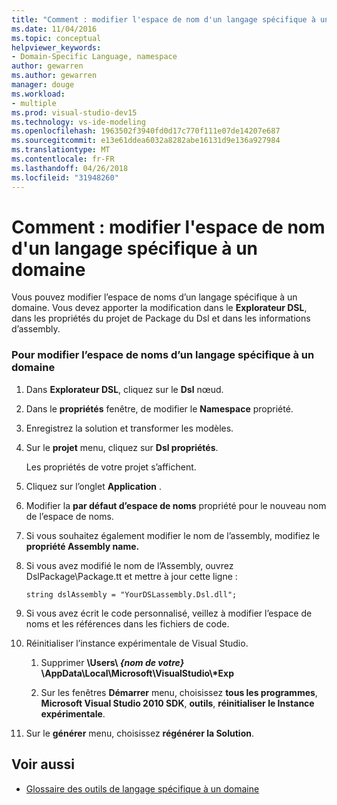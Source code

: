 ```yaml
---
title: "Comment : modifier l'espace de nom d'un langage spécifique à un domaine"
ms.date: 11/04/2016
ms.topic: conceptual
helpviewer_keywords:
- Domain-Specific Language, namespace
author: gewarren
ms.author: gewarren
manager: douge
ms.workload:
- multiple
ms.prod: visual-studio-dev15
ms.technology: vs-ide-modeling
ms.openlocfilehash: 1963502f3940fd0d17c770f111e07de14207e687
ms.sourcegitcommit: e13e61ddea6032a8282abe16131d9e136a927984
ms.translationtype: MT
ms.contentlocale: fr-FR
ms.lasthandoff: 04/26/2018
ms.locfileid: "31948260"
---
```

# <a name="how-to-change-the-namespace-of-a-domain-specific-language"></a>Comment : modifier l'espace de nom d'un langage spécifique à un domaine
Vous pouvez modifier l’espace de noms d’un langage spécifique à un domaine. Vous devez apporter la modification dans le **Explorateur DSL**, dans les propriétés du projet de Package du Dsl et dans les informations d’assembly.

### <a name="to-change-the-namespace-of-a-domain-specific-language"></a>Pour modifier l’espace de noms d’un langage spécifique à un domaine

1.  Dans **Explorateur DSL**, cliquez sur le **Dsl** nœud.

2.  Dans le **propriétés** fenêtre, de modifier le **Namespace** propriété.

3.  Enregistrez la solution et transformer les modèles.

4.  Sur le **projet** menu, cliquez sur **Dsl propriétés**.

     Les propriétés de votre projet s’affichent.

5.  Cliquez sur l’onglet **Application** .

6.  Modifier la **par défaut d’espace de noms** propriété pour le nouveau nom de l’espace de noms.

7.  Si vous souhaitez également modifier le nom de l’assembly, modifiez le **propriété Assembly name.**

8.  Si vous avez modifié le nom de l’Assembly, ouvrez DslPackage\Package.tt et mettre à jour cette ligne :

     `string dslAssembly = "YourDSLassembly.Dsl.dll";`

9. Si vous avez écrit le code personnalisé, veillez à modifier l’espace de noms et les références dans les fichiers de code.

10. Réinitialiser l’instance expérimentale de Visual Studio.

    1.  Supprimer **\Users\\ ***{nom de votre}*** \AppData\Local\Microsoft\VisualStudio\\\*Exp**

    2.  Sur les fenêtres **Démarrer** menu, choisissez **tous les programmes**, **Microsoft Visual Studio 2010 SDK**, **outils**, **réinitialiser le Instance expérimentale**.

11. Sur le **générer** menu, choisissez **régénérer la Solution**.

## <a name="see-also"></a>Voir aussi

- [Glossaire des outils de langage spécifique à un domaine](http://msdn.microsoft.com/ca5e84cb-a315-465c-be24-76aa3df276aa)